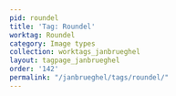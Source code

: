 ```yaml
---
pid: roundel
title: 'Tag: Roundel'
worktag: Roundel
category: Image types
collection: worktags_janbrueghel
layout: tagpage_janbrueghel
order: '142'
permalink: "/janbrueghel/tags/roundel/"
---
```

